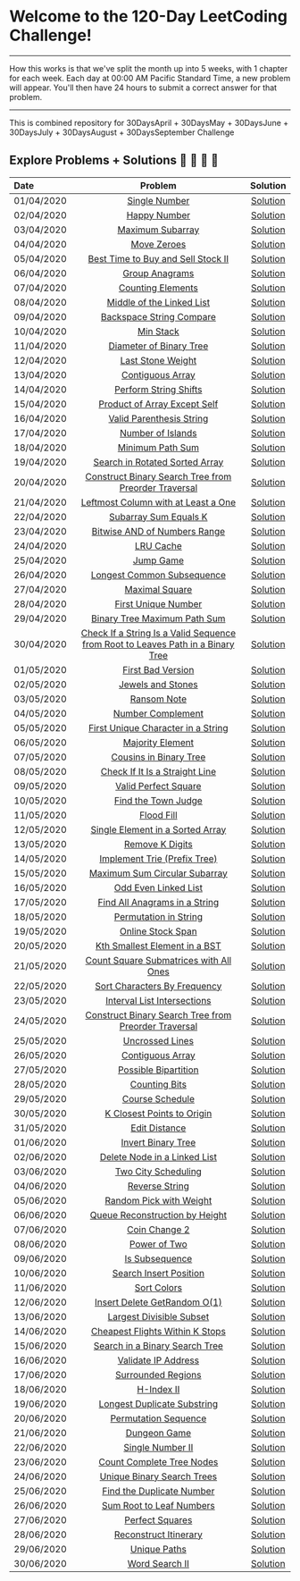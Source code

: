# Welcome to the 120-Day LeetCoding Challenge!

---

How this works is that we've split the month up into 5 weeks, with 1 chapter for each week. Each day at 00:00 AM Pacific Standard Time, a new problem will appear. You'll then have 24 hours to submit a correct answer for that problem.

---

This is combined repository for 30DaysApril + 30DaysMay + 30DaysJune + 30DaysJuly + 30DaysAugust + 30DaysSeptember Challenge

## Explore Problems + Solutions :rocket: :unicorn: :sunflower: 🥇

| Date       |                                                                                  Problem                                                                                   |                                     Solution                                     |
| :--------- | :------------------------------------------------------------------------------------------------------------------------------------------------------------------------: | :------------------------------------------------------------------------------: |
| 01/04/2020 |                                  [Single Number](https://leetcode.com/explore/challenge/card/30-day-leetcoding-challenge/528/week-1/3283)                                  | [Solution](https://github.com/PranjalAgni/60DaysLeetCode/blob/master/day-1.cpp)  |
| 02/04/2020 |                                  [Happy Number](https://leetcode.com/explore/challenge/card/30-day-leetcoding-challenge/528/week-1/3284)                                   | [Solution](https://github.com/PranjalAgni/60DaysLeetCode/blob/master/day-2.cpp)  |
| 03/04/2020 |                                [Maximum Subarray](https://leetcode.com/explore/challenge/card/30-day-leetcoding-challenge/528/week-1/3285)                                 | [Solution](https://github.com/PranjalAgni/60DaysLeetCode/blob/master/day-3.cpp)  |
| 04/04/2020 |                                   [Move Zeroes](https://leetcode.com/explore/challenge/card/30-day-leetcoding-challenge/528/week-1/3286)                                   | [Solution](https://github.com/PranjalAgni/60DaysLeetCode/blob/master/day-4.cpp)  |
| 05/04/2020 |                       [Best Time to Buy and Sell Stock II](https://leetcode.com/explore/challenge/card/30-day-leetcoding-challenge/528/week-1/3287)                        | [Solution](https://github.com/PranjalAgni/60DaysLeetCode/blob/master/day-5.cpp)  |
| 06/04/2020 |                                 [Group Anagrams](https://leetcode.com/explore/challenge/card/30-day-leetcoding-challenge/528/week-1/3288)                                  | [Solution](https://github.com/PranjalAgni/60DaysLeetCode/blob/master/day-6.cpp)  |
| 07/04/2020 |                                [Counting Elements](https://leetcode.com/explore/challenge/card/30-day-leetcoding-challenge/528/week-1/3289)                                | [Solution](https://github.com/PranjalAgni/60DaysLeetCode/blob/master/day-7.cpp)  |
| 08/04/2020 |                            [Middle of the Linked List](https://leetcode.com/explore/challenge/card/30-day-leetcoding-challenge/529/week-2/3290)                            | [Solution](https://github.com/PranjalAgni/60DaysLeetCode/blob/master/day-8.cpp)  |
| 09/04/2020 |                            [Backspace String Compare](https://leetcode.com/explore/challenge/card/30-day-leetcoding-challenge/529/week-2/3291)                             | [Solution](https://github.com/PranjalAgni/60DaysLeetCode/blob/master/day-9.cpp)  |
| 10/04/2020 |                                    [Min Stack](https://leetcode.com/explore/challenge/card/30-day-leetcoding-challenge/529/week-2/3292)                                    | [Solution](https://github.com/PranjalAgni/60DaysLeetCode/blob/master/day-10.cpp) |
| 11/04/2020 |                             [Diameter of Binary Tree](https://leetcode.com/explore/challenge/card/30-day-leetcoding-challenge/529/week-2/3293)                             | [Solution](https://github.com/PranjalAgni/60DaysLeetCode/blob/master/day-11.cpp) |
| 12/04/2020 |                                [Last Stone Weight](https://leetcode.com/explore/challenge/card/30-day-leetcoding-challenge/529/week-2/3297)                                | [Solution](https://github.com/PranjalAgni/60DaysLeetCode/blob/master/day-12.cpp) |
| 13/04/2020 |                                [Contiguous Array](https://leetcode.com/explore/challenge/card/30-day-leetcoding-challenge/529/week-2/3298)                                 | [Solution](https://github.com/PranjalAgni/60DaysLeetCode/blob/master/day-13.cpp) |
| 14/04/2020 |                              [Perform String Shifts](https://leetcode.com/explore/challenge/card/30-day-leetcoding-challenge/529/week-2/3299)                              | [Solution](https://github.com/PranjalAgni/60DaysLeetCode/blob/master/day-14.cpp) |
| 15/04/2020 |                          [Product of Array Except Self](https://leetcode.com/explore/challenge/card/30-day-leetcoding-challenge/530/week-3/3300)                           | [Solution](https://github.com/PranjalAgni/60DaysLeetCode/blob/master/day-15.cpp) |
| 16/04/2020 |                            [Valid Parenthesis String](https://leetcode.com/explore/challenge/card/30-day-leetcoding-challenge/530/week-3/3301)                             | [Solution](https://github.com/PranjalAgni/60DaysLeetCode/blob/master/day-16.cpp) |
| 17/04/2020 |                                [Number of Islands](https://leetcode.com/explore/challenge/card/30-day-leetcoding-challenge/530/week-3/3302)                                | [Solution](https://github.com/PranjalAgni/60DaysLeetCode/blob/master/day-17.cpp) |
| 18/04/2020 |                                [Minimum Path Sum](https://leetcode.com/explore/challenge/card/30-day-leetcoding-challenge/530/week-3/3303)                                 | [Solution](https://github.com/PranjalAgni/60DaysLeetCode/blob/master/day-18.cpp) |
| 19/04/2020 |                         [Search in Rotated Sorted Array](https://leetcode.com/explore/challenge/card/30-day-leetcoding-challenge/530/week-3/3304)                          | [Solution](https://github.com/PranjalAgni/60DaysLeetCode/blob/master/day-19.cpp) |
| 20/04/2020 |              [Construct Binary Search Tree from Preorder Traversal](https://leetcode.com/explore/challenge/card/30-day-leetcoding-challenge/530/week-3/3305)               | [Solution](https://github.com/PranjalAgni/60DaysLeetCode/blob/master/day-20.cpp) |
| 21/04/2020 |                       [Leftmost Column with at Least a One](https://leetcode.com/explore/challenge/card/30-day-leetcoding-challenge/530/week-3/3306)                       | [Solution](https://github.com/PranjalAgni/60DaysLeetCode/blob/master/day-21.cpp) |
| 22/04/2020 |                              [Subarray Sum Equals K](https://leetcode.com/explore/challenge/card/30-day-leetcoding-challenge/531/week-4/3307)                              | [Solution](https://github.com/PranjalAgni/60DaysLeetCode/blob/master/day-22.cpp) |
| 23/04/2020 |                          [Bitwise AND of Numbers Range](https://leetcode.com/explore/challenge/card/30-day-leetcoding-challenge/531/week-4/3308)                           | [Solution](https://github.com/PranjalAgni/60DaysLeetCode/blob/master/day-23.cpp) |
| 24/04/2020 |                                    [LRU Cache](https://leetcode.com/explore/challenge/card/30-day-leetcoding-challenge/531/week-4/3309)                                    | [Solution](https://github.com/PranjalAgni/60DaysLeetCode/blob/master/day-24.cpp) |
| 25/04/2020 |                                    [Jump Game](https://leetcode.com/explore/challenge/card/30-day-leetcoding-challenge/531/week-4/3310)                                    | [Solution](https://github.com/PranjalAgni/60DaysLeetCode/blob/master/day-25.cpp) |
| 26/04/2020 |                           [Longest Common Subsequence](https://leetcode.com/explore/challenge/card/30-day-leetcoding-challenge/531/week-4/3311)                            | [Solution](https://github.com/PranjalAgni/60DaysLeetCode/blob/master/day-26.cpp) |
| 27/04/2020 |                                 [Maximal Square](https://leetcode.com/explore/challenge/card/30-day-leetcoding-challenge/531/week-4/3312)                                  | [Solution](https://github.com/PranjalAgni/60DaysLeetCode/blob/master/day-27.cpp) |
| 28/04/2020 |                               [First Unique Number](https://leetcode.com/explore/challenge/card/30-day-leetcoding-challenge/531/week-4/3313)                               | [Solution](https://github.com/PranjalAgni/60DaysLeetCode/blob/master/day-28.cpp) |
| 29/04/2020 |                          [Binary Tree Maximum Path Sum](https://leetcode.com/explore/challenge/card/30-day-leetcoding-challenge/532/week-5/3314)                           | [Solution](https://github.com/PranjalAgni/60DaysLeetCode/blob/master/day-29.cpp) |
| 30/04/2020 | [Check If a String Is a Valid Sequence from Root to Leaves Path in a Binary Tree](https://leetcode.com/explore/challenge/card/30-day-leetcoding-challenge/532/week-5/3315) | [Solution](https://github.com/PranjalAgni/60DaysLeetCode/blob/master/day-30.cpp) |
| 01/05/2020 |                             [First Bad Version](https://leetcode.com/explore/featured/card/may-leetcoding-challenge/534/week-1st-may-7th/3316)                             | [Solution](https://github.com/PranjalAgni/60DaysLeetCode/blob/master/day-31.cpp) |
| 02/05/2020 |                             [Jewels and Stones](https://leetcode.com/explore/featured/card/may-leetcoding-challenge/534/week-1st-may-7th/3317)                             | [Solution](https://github.com/PranjalAgni/60DaysLeetCode/blob/master/day-32.cpp) |
| 03/05/2020 |                                [Ransom Note](https://leetcode.com/explore/featured/card/may-leetcoding-challenge/534/week-1st-may-7th/3318)                                | [Solution](https://github.com/PranjalAgni/60DaysLeetCode/blob/master/day-33.cpp) |
| 04/05/2020 |                             [Number Complement](https://leetcode.com/explore/featured/card/may-leetcoding-challenge/534/week-1st-may-7th/3319)                             | [Solution](https://github.com/PranjalAgni/60DaysLeetCode/blob/master/day-34.cpp) |
| 05/05/2020 |                    [First Unique Character in a String](https://leetcode.com/explore/featured/card/may-leetcoding-challenge/534/week-1st-may-7th/3320)                     | [Solution](https://github.com/PranjalAgni/60DaysLeetCode/blob/master/day-35.cpp) |
| 06/05/2020 |                             [Majority Element](https://leetcode.com/explore/featured/card/may-leetcoding-challenge/535/week-1st-may-7th/3321)                              | [Solution](https://github.com/PranjalAgni/60DaysLeetCode/blob/master/day-36.cpp) |
| 07/05/2020 |                          [Cousins in Binary Tree](https://leetcode.com/explore/featured/card/may-leetcoding-challenge/535/week-1st-may-7th/3322)                           | [Solution](https://github.com/PranjalAgni/60DaysLeetCode/blob/master/day-37.cpp) |
| 08/05/2020 |                      [Check If It Is a Straight Line](https://leetcode.com/explore/featured/card/may-leetcoding-challenge/535/week-1st-may-7th/3323)                       | [Solution](https://github.com/PranjalAgni/60DaysLeetCode/blob/master/day-38.cpp) |
| 09/05/2020 |                           [Valid Perfect Square](https://leetcode.com/explore/featured/card/may-leetcoding-challenge/535/week-1st-may-7th/3324)                            | [Solution](https://github.com/PranjalAgni/60DaysLeetCode/blob/master/day-39.cpp) |
| 10/05/2020 |                            [Find the Town Judge](https://leetcode.com/explore/featured/card/may-leetcoding-challenge/535/week-1st-may-7th/3325)                            | [Solution](https://github.com/PranjalAgni/60DaysLeetCode/blob/master/day-40.cpp) |
| 11/05/2020 |                                [Flood Fill](https://leetcode.com/explore/featured/card/may-leetcoding-challenge/535/week-1st-may-7th/3326)                                 | [Solution](https://github.com/PranjalAgni/60DaysLeetCode/blob/master/day-41.cpp) |
| 12/05/2020 |                     [Single Element in a Sorted Array](https://leetcode.com/explore/featured/card/may-leetcoding-challenge/535/week-1st-may-7th/3327)                      | [Solution](https://github.com/PranjalAgni/60DaysLeetCode/blob/master/day-42.cpp) |
| 13/05/2020 |                              [Remove K Digits](https://leetcode.com/explore/featured/card/may-leetcoding-challenge/536/week-1st-may-7th/3328)                              | [Solution](https://github.com/PranjalAgni/60DaysLeetCode/blob/master/day-43.cpp) |
| 14/05/2020 |                       [Implement Trie (Prefix Tree)](https://leetcode.com/explore/featured/card/may-leetcoding-challenge/536/week-1st-may-7th/3329)                        | [Solution](https://github.com/PranjalAgni/60DaysLeetCode/blob/master/day-44.cpp) |
| 15/05/2020 |                       [Maximum Sum Circular Subarray](https://leetcode.com/explore/featured/card/may-leetcoding-challenge/536/week-1st-may-7th/3330)                       | [Solution](https://github.com/PranjalAgni/60DaysLeetCode/blob/master/day-45.cpp) |
| 16/05/2020 |                           [Odd Even Linked List](https://leetcode.com/explore/featured/card/may-leetcoding-challenge/536/week-1st-may-7th/3331)                            | [Solution](https://github.com/PranjalAgni/60DaysLeetCode/blob/master/day-46.cpp) |
| 17/05/2020 |                       [Find All Anagrams in a String](https://leetcode.com/explore/featured/card/may-leetcoding-challenge/536/week-1st-may-7th/3332)                       | [Solution](https://github.com/PranjalAgni/60DaysLeetCode/blob/master/day-47.cpp) |
| 18/05/2020 |                           [Permutation in String](https://leetcode.com/explore/featured/card/may-leetcoding-challenge/536/week-1st-may-7th/3333)                           | [Solution](https://github.com/PranjalAgni/60DaysLeetCode/blob/master/day-48.cpp) |
| 19/05/2020 |                             [Online Stock Span](https://leetcode.com/explore/featured/card/may-leetcoding-challenge/536/week-1st-may-7th/3334)                             | [Solution](https://github.com/PranjalAgni/60DaysLeetCode/blob/master/day-49.cpp) |
| 20/05/2020 |                       [Kth Smallest Element in a BST](https://leetcode.com/explore/featured/card/may-leetcoding-challenge/537/week-1st-may-7th/3335)                       | [Solution](https://github.com/PranjalAgni/60DaysLeetCode/blob/master/day-50.cpp) |
| 21/05/2020 |                  [Count Square Submatrices with All Ones](https://leetcode.com/explore/featured/card/may-leetcoding-challenge/537/week-1st-may-7th/3336)                   | [Solution](https://github.com/PranjalAgni/60DaysLeetCode/blob/master/day-51.cpp) |
| 22/05/2020 |                       [Sort Characters By Frequency](https://leetcode.com/explore/featured/card/may-leetcoding-challenge/537/week-1st-may-7th/3337)                        | [Solution](https://github.com/PranjalAgni/60DaysLeetCode/blob/master/day-52.cpp) |
| 23/05/2020 |                        [Interval List Intersections](https://leetcode.com/explore/featured/card/may-leetcoding-challenge/537/week-1st-may-7th/3338)                        | [Solution](https://github.com/PranjalAgni/60DaysLeetCode/blob/master/day-53.cpp) |
| 24/05/2020 |           [Construct Binary Search Tree from Preorder Traversal](https://leetcode.com/explore/featured/card/may-leetcoding-challenge/537/week-1st-may-7th/3339)            | [Solution](https://github.com/PranjalAgni/60DaysLeetCode/blob/master/day-54.cpp) |
| 25/05/2020 |                              [Uncrossed Lines](https://leetcode.com/explore/featured/card/may-leetcoding-challenge/537/week-1st-may-7th/3340)                              | [Solution](https://github.com/PranjalAgni/60DaysLeetCode/blob/master/day-55.cpp) |
| 26/05/2020 |                             [Contiguous Array](https://leetcode.com/explore/featured/card/may-leetcoding-challenge/537/week-1st-may-7th/3341)                              | [Solution](https://github.com/PranjalAgni/60DaysLeetCode/blob/master/day-56.cpp) |
| 27/05/2020 |                           [Possible Bipartition](https://leetcode.com/explore/featured/card/may-leetcoding-challenge/538/week-1st-may-7th/3342)                            | [Solution](https://github.com/PranjalAgni/60DaysLeetCode/blob/master/day-57.cpp) |
| 28/05/2020 |                               [Counting Bits](https://leetcode.com/explore/featured/card/may-leetcoding-challenge/538/week-1st-may-7th/3343)                               | [Solution](https://github.com/PranjalAgni/60DaysLeetCode/blob/master/day-58.cpp) |
| 29/05/2020 |                              [Course Schedule](https://leetcode.com/explore/featured/card/may-leetcoding-challenge/538/week-1st-may-7th/3344)                              | [Solution](https://github.com/PranjalAgni/60DaysLeetCode/blob/master/day-59.cpp) |
| 30/05/2020 |                        [K Closest Points to Origin](https://leetcode.com/explore/featured/card/may-leetcoding-challenge/538/week-1st-may-7th/3345)                         | [Solution](https://github.com/PranjalAgni/60DaysLeetCode/blob/master/day-60.cpp) |
| 31/05/2020 |                               [Edit Distance](https://leetcode.com/explore/featured/card/may-leetcoding-challenge/538/week-1st-may-7th/3346)                               | [Solution](https://github.com/PranjalAgni/60DaysLeetCode/blob/master/day-61.cpp) |
| 01/06/2020 |                       [Invert Binary Tree](https://leetcode.com/explore/challenge/card/june-leetcoding-challenge/539/week-1-june-1st-june-7th/3347)                        | [Solution](https://github.com/PranjalAgni/90DaysLeetCode/blob/master/day-62.cpp) |
| 02/06/2020 |                  [Delete Node in a Linked List](https://leetcode.com/explore/challenge/card/june-leetcoding-challenge/539/week-1-june-1st-june-7th/3348)                   | [Solution](https://github.com/PranjalAgni/90DaysLeetCode/blob/master/day-63.cpp) |
| 03/06/2020 |                       [Two City Scheduling](https://leetcode.com/explore/challenge/card/june-leetcoding-challenge/539/week-1-june-1st-june-7th/3349)                       | [Solution](https://github.com/PranjalAgni/90DaysLeetCode/blob/master/day-64.cpp) |
| 04/06/2020 |                         [Reverse String](https://leetcode.com/explore/challenge/card/june-leetcoding-challenge/540/week-2-june-8th-june-14th/3350)                         | [Solution](https://github.com/PranjalAgni/90DaysLeetCode/blob/master/day-65.cpp) |
| 05/06/2020 |                    [Random Pick with Weight](https://leetcode.com/explore/challenge/card/june-leetcoding-challenge/540/week-2-june-8th-june-14th/3351)                     | [Solution](https://github.com/PranjalAgni/90DaysLeetCode/blob/master/day-66.cpp) |
| 06/06/2020 |                 [Queue Reconstruction by Height](https://leetcode.com/explore/challenge/card/june-leetcoding-challenge/540/week-2-june-8th-june-14th/3352)                 | [Solution](https://github.com/PranjalAgni/90DaysLeetCode/blob/master/day-67.cpp) |
| 07/06/2020 |                         [Coin Change 2](https://leetcode.com/explore/challenge/card/june-leetcoding-challenge/540/week-2-june-8th-june-14th/3353)                          | [Solution](https://github.com/PranjalAgni/90DaysLeetCode/blob/master/day-68.cpp) |
| 08/06/2020 |                          [Power of Two](https://leetcode.com/explore/challenge/card/june-leetcoding-challenge/540/week-2-june-8th-june-14th/3354)                          | [Solution](https://github.com/PranjalAgni/90DaysLeetCode/blob/master/day-69.cpp) |
| 09/06/2020 |                         [Is Subsequence](https://leetcode.com/explore/challenge/card/june-leetcoding-challenge/540/week-2-june-8th-june-14th/3355)                         | [Solution](https://github.com/PranjalAgni/90DaysLeetCode/blob/master/day-70.cpp) |
| 10/06/2020 |                     [Search Insert Position](https://leetcode.com/explore/challenge/card/june-leetcoding-challenge/540/week-2-june-8th-june-14th/3356)                     | [Solution](https://github.com/PranjalAgni/90DaysLeetCode/blob/master/day-71.cpp) |
| 11/06/2020 |                          [Sort Colors](https://leetcode.com/explore/challenge/card/june-leetcoding-challenge/541/week-3-june-8th-june-21th/3357)                           | [Solution](https://github.com/PranjalAgni/90DaysLeetCode/blob/master/day-72.cpp) |
| 12/06/2020 |                  [Insert Delete GetRandom O(1)](https://leetcode.com/explore/challenge/card/june-leetcoding-challenge/541/week-3-june-8th-june-21th/3358)                  | [Solution](https://github.com/PranjalAgni/90DaysLeetCode/blob/master/day-73.cpp) |
| 13/06/2020 |                    [Largest Divisible Subset](https://leetcode.com/explore/challenge/card/june-leetcoding-challenge/541/week-3-june-8th-june-21th/3359)                    | [Solution](https://github.com/PranjalAgni/90DaysLeetCode/blob/master/day-74.cpp) |
| 14/06/2020 |                [Cheapest Flights Within K Stops](https://leetcode.com/explore/challenge/card/june-leetcoding-challenge/541/week-3-june-8th-june-21th/3360)                 | [Solution](https://github.com/PranjalAgni/90DaysLeetCode/blob/master/day-75.cpp) |
| 15/06/2020 |                [Search in a Binary Search Tree](https://leetcode.com/explore/challenge/card/june-leetcoding-challenge/541/week-3-june-15th-june-21st/3361)                 | [Solution](https://github.com/PranjalAgni/90DaysLeetCode/blob/master/day-76.cpp) |
| 16/06/2020 |                      [Validate IP Address](https://leetcode.com/explore/challenge/card/june-leetcoding-challenge/541/week-3-june-15th-june-21st/3362)                      | [Solution](https://github.com/PranjalAgni/90DaysLeetCode/blob/master/day-77.cpp) |
| 17/06/2020 |                      [Surrounded Regions](https://leetcode.com/explore/challenge/card/june-leetcoding-challenge/541/week-3-june-15th-june-21st/3363)                       | [Solution](https://github.com/PranjalAgni/90DaysLeetCode/blob/master/day-78.cpp) |
| 18/06/2020 |                           [H-Index II](https://leetcode.com/explore/challenge/card/june-leetcoding-challenge/542/week-4-june-8th-june-28th/3364)                           | [Solution](https://github.com/PranjalAgni/90DaysLeetCode/blob/master/day-79.cpp) |
| 19/06/2020 |                  [Longest Duplicate Substring](https://leetcode.com/explore/challenge/card/june-leetcoding-challenge/542/week-4-june-8th-june-28th/3365)                   | [Solution](https://github.com/PranjalAgni/90DaysLeetCode/blob/master/day-80.cpp) |
| 20/06/2020 |                      [Permutation Sequence](https://leetcode.com/explore/challenge/card/june-leetcoding-challenge/542/week-4-june-8th-june-28th/3366)                      | [Solution](https://github.com/PranjalAgni/90DaysLeetCode/blob/master/day-81.cpp) |
| 21/06/2020 |                          [Dungeon Game](https://leetcode.com/explore/challenge/card/june-leetcoding-challenge/542/week-4-june-8th-june-28th/3367)                          | [Solution](https://github.com/PranjalAgni/90DaysLeetCode/blob/master/day-82.cpp) |
| 22/06/2020 |                        [Single Number II](https://leetcode.com/explore/challenge/card/june-leetcoding-challenge/542/week-4-june-8th-june-28th/3368)                        | [Solution](https://github.com/PranjalAgni/90DaysLeetCode/blob/master/day-83.cpp) |
| 23/06/2020 |                   [Count Complete Tree Nodes](https://leetcode.com/explore/challenge/card/june-leetcoding-challenge/542/week-4-june-8th-june-28th/3369)                    | [Solution](https://github.com/PranjalAgni/90DaysLeetCode/blob/master/day-84.cpp) |
| 24/06/2020 |                   [Unique Binary Search Trees](https://leetcode.com/explore/challenge/card/june-leetcoding-challenge/542/week-4-june-8th-june-28th/3370)                   | [Solution](https://github.com/PranjalAgni/90DaysLeetCode/blob/master/day-85.cpp) |
| 25/06/2020 |                   [Find the Duplicate Number](https://leetcode.com/explore/challenge/card/june-leetcoding-challenge/543/week-5-june-8th-june-35th/3371)                    | [Solution](https://github.com/PranjalAgni/90DaysLeetCode/blob/master/day-86.cpp) |
| 26/06/2020 |                    [Sum Root to Leaf Numbers](https://leetcode.com/explore/challenge/card/june-leetcoding-challenge/543/week-5-june-8th-june-35th/3372)                    | [Solution](https://github.com/PranjalAgni/90DaysLeetCode/blob/master/day-87.cpp) |
| 27/06/2020 |                        [Perfect Squares](https://leetcode.com/explore/challenge/card/june-leetcoding-challenge/543/week-5-june-8th-june-35th/3373)                         | [Solution](https://github.com/PranjalAgni/90DaysLeetCode/blob/master/day-88.cpp) |
| 28/06/2020 |                     [Reconstruct Itinerary](https://leetcode.com/explore/challenge/card/june-leetcoding-challenge/543/week-5-june-8th-june-35th/3374)                      | [Solution](https://github.com/PranjalAgni/90DaysLeetCode/blob/master/day-89.cpp) |
| 29/06/2020 |                          [Unique Paths](https://leetcode.com/explore/challenge/card/june-leetcoding-challenge/543/week-5-june-8th-june-35th/3375)                          | [Solution](https://github.com/PranjalAgni/90DaysLeetCode/blob/master/day-90.cpp) |
| 30/06/2020 |                         [Word Search II](https://leetcode.com/explore/challenge/card/june-leetcoding-challenge/543/week-5-june-8th-june-35th/3376)                         | [Solution](https://github.com/PranjalAgni/90DaysLeetCode/blob/master/day-91.cpp) |
